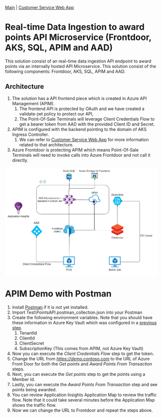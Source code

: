 [Main](README.md) | [Customer Service Web App](APP.md)

# Real-time Data Ingestion to award points API Microservice (Frontdoor, AKS, SQL, APIM and AAD)
This solution consist of an real-time data ingestion API endpoint to award points via an internally hosted API Microservice. This solution consist of the following components: Frontdoor, AKS, SQL, APIM and AAD.

## Architecture
1. The solution has a API frontend piece which is created in Azure API Management (APIM).
    1. The frontend API is protected by OAuth and we have created a validate-jwt policy to protect our API,
    2. The Point-Of-Sale Terminals will leverage Client Credentials Flow to get a bearer token from AAD with the provided Client ID and Secret.
2. APIM is configured with the backend pointing to the domain of AKS Ingress Controller. 
    1. We can refer to [Customer Service Web App](APP.md) for more information related to that architecture.
3. Azure Frontdoor is protecting APIM which means Point-Of-Sale Terminals will need to invoke calls into Azure Frontdoor and not call it directly.

![Architecture](/Architecture/AKS.png)

# APIM Demo with Postman
1. Install [Postman](https://www.postman.com/downloads/) if it is not yet installed. 
2. Import Test\PointsAPI.postman_collection.json into your Postman
3. Create the following environment variables. Note that you should have these information in Azure Key Vault which was configured in a [previous step](/AZUREBLUEPRINTS.md).
    1. TenantId
    2. ClientId
    3. ClientSecret
    4. SubscriptionKey (This comes from APIM, not Azure Key Vault)
4. Now you can execute the *Client Credentials Flow* step to get the token.
5. Change the URL from *https://demo.contoso.com* to the URL of Azure Front Door for both the *Get points* and *Award Points From Transaction* steps.
6. Next, you can execute the *Get points* step to get the points using a Member Id.
7. Lastly, you can execute the *Award Points From Transaction* step and see points being awarded.
8. You can review Application Insights Application Map to review the traffic flow. Note that it could take several minutes before the Application Map shows the traffic flow.
9. Now we can change the URL to Frontdoor and repeat the steps above.
